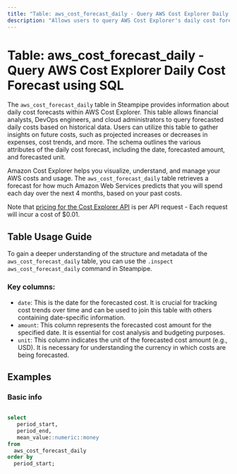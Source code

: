 ```yaml
---
title: "Table: aws_cost_forecast_daily - Query AWS Cost Explorer Daily Cost Forecast using SQL"
description: "Allows users to query AWS Cost Explorer's daily cost forecast data, providing insights into projected daily costs based on historical data."
---
```


# Table: aws_cost_forecast_daily - Query AWS Cost Explorer Daily Cost Forecast using SQL

The `aws_cost_forecast_daily` table in Steampipe provides information about daily cost forecasts within AWS Cost Explorer. This table allows financial analysts, DevOps engineers, and cloud administrators to query forecasted daily costs based on historical data. Users can utilize this table to gather insights on future costs, such as projected increases or decreases in expenses, cost trends, and more. The schema outlines the various attributes of the daily cost forecast, including the date, forecasted amount, and forecasted unit.

Amazon Cost Explorer helps you visualize, understand, and manage your AWS costs and usage.  The `aws_cost_forecast_daily` table retrieves a forecast for how much Amazon Web Services predicts that you will spend each day over the next 4 months, based on your past costs.

Note that [pricing for the Cost Explorer API](https://aws.amazon.com/aws-cost-management/pricing/) is per API request - Each request will incur a cost of $0.01.

## Table Usage Guide

To gain a deeper understanding of the structure and metadata of the `aws_cost_forecast_daily` table, you can use the `.inspect aws_cost_forecast_daily` command in Steampipe.

### Key columns:

- `date`: This is the date for the forecasted cost. It is crucial for tracking cost trends over time and can be used to join this table with others containing date-specific information.
- `amount`: This column represents the forecasted cost amount for the specified date. It is essential for cost analysis and budgeting purposes.
- `unit`: This column indicates the unit of the forecasted cost amount (e.g., USD). It is necessary for understanding the currency in which costs are being forecasted.

## Examples

### Basic info

```sql

select 
   period_start,
   period_end,
   mean_value::numeric::money   
from 
  aws_cost_forecast_daily
order by
  period_start;
```

